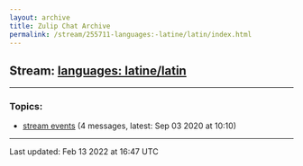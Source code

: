 ```yaml
---
layout: archive
title: Zulip Chat Archive
permalink: /stream/255711-languages:-latine/latin/index.html
---
```


## Stream: [languages: latine/latin](https://mattecapu.github.io/ct-zulip-archive/stream/255711-languages:-latine/latin/index.html)
---

### Topics:

* [stream events](topic/stream.20events.html) (4 messages, latest: Sep 03 2020 at 10:10)

<hr><p>Last updated: Feb 13 2022 at 16:47 UTC</p>